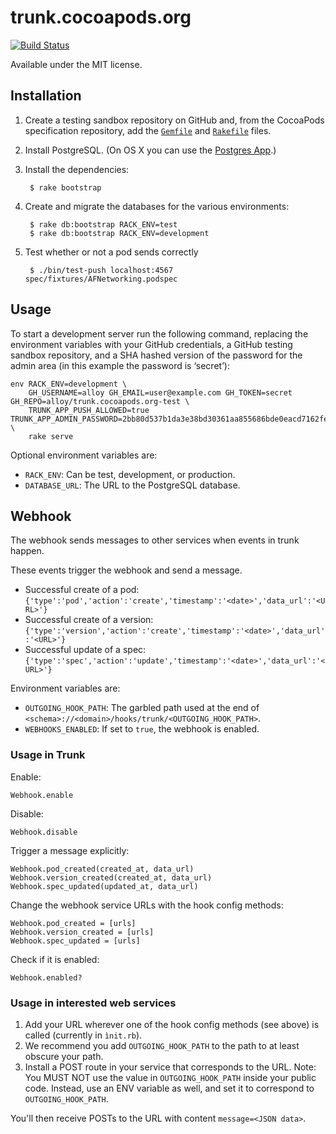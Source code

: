 # trunk.cocoapods.org


[![Build Status](https://img.shields.io/travis/CocoaPods/trunk.cocoapods.org/master.svg?style=flat)](https://travis-ci.org/CocoaPods/trunk.cocoapods.org)


Available under the MIT license.

## Installation

1. Create a testing sandbox repository on GitHub and, from the CocoaPods specification repository,
   add the [`Gemfile`](https://raw.github.com/CocoaPods/Specs/master/Gemfile) and
   [`Rakefile`](https://raw.github.com/CocoaPods/Specs/master/Rakefile) files.

2. Install PostgreSQL. (On OS X you can use the [Postgres App](http://postgresapp.com).)

3. Install the dependencies:

        $ rake bootstrap

4. Create and migrate the databases for the various environments:

        $ rake db:bootstrap RACK_ENV=test
        $ rake db:bootstrap RACK_ENV=development

5. Test whether or not a pod sends correctly

        $ ./bin/test-push localhost:4567 spec/fixtures/AFNetworking.podspec

## Usage

To start a development server run the following command, replacing the
environment variables with your GitHub credentials, a GitHub testing sandbox
repository, and a SHA hashed version of the password for the admin area (in
this example the password is ‘secret’):

    env RACK_ENV=development \
        GH_USERNAME=alloy GH_EMAIL=user@example.com GH_TOKEN=secret GH_REPO=alloy/trunk.cocoapods.org-test \
        TRUNK_APP_PUSH_ALLOWED=true TRUNK_APP_ADMIN_PASSWORD=2bb80d537b1da3e38bd30361aa855686bde0eacd7162fef6a25fe97bf527a25b \
        rake serve

Optional environment variables are:

* `RACK_ENV`: Can be test, development, or production.
* `DATABASE_URL`: The URL to the PostgreSQL database.

## Webhook

The webhook sends messages to other services when events in trunk happen.

These events trigger the webhook and send a message.

* Successful create of a pod: `{'type':'pod','action':'create','timestamp':'<date>','data_url':'<URL>'}`
* Successful create of a version: `{'type':'version','action':'create','timestamp':'<date>','data_url':'<URL>'}`
* Successful update of a spec: `{'type':'spec','action':'update','timestamp':'<date>','data_url':'<URL>'}`

Environment variables are:

* `OUTGOING_HOOK_PATH`: The garbled path used at the end of `<schema>://<domain>/hooks/trunk/<OUTGOING_HOOK_PATH>`.
* `WEBHOOKS_ENABLED`: If set to `true`, the webhook is enabled.

### Usage in Trunk

Enable:

    Webhook.enable

Disable:

    Webhook.disable

Trigger a message explicitly:

    Webhook.pod_created(created_at, data_url)
    Webhook.version_created(created_at, data_url)
    Webhook.spec_updated(updated_at, data_url)

Change the webhook service URLs with the hook config methods:

    Webhook.pod_created = [urls]
    Webhook.version_created = [urls]
    Webhook.spec_updated = [urls]

Check if it is enabled:

    Webhook.enabled?

### Usage in interested web services

1. Add your URL wherever one of the hook config methods (see above) is called (currently in `ìnit.rb`).
2. We recommend you add `OUTGOING_HOOK_PATH` to the path to at least obscure your path.
3. Install a POST route in your service that corresponds to the URL. Note: You MUST NOT use the value in `OUTGOING_HOOK_PATH` inside your public code. Instead, use an ENV variable as well, and set it to correspond to `OUTGOING_HOOK_PATH`.

You'll then receive POSTs to the URL with content `message=<JSON data>`.
